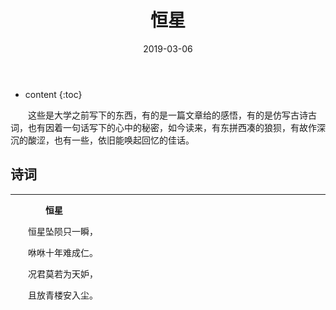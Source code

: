 ﻿---
layout: post
title:  "恒星"
date:   2019-03-06
categories: 其他
tag: 诗词画意
---

* content
{:toc}


&emsp;&emsp;这些是大学之前写下的东西，有的是一篇文章给的感悟，有的是仿写古诗古词，也有因着一句话写下的心中的秘密，如今读来，有东拼西凑的狼狈，有故作深沉的酸涩，也有一些，依旧能唤起回忆的佳话。


## 诗词

----

&emsp;&emsp;&emsp;&emsp;**恒星**

&emsp;&emsp;恒星坠陨只一瞬，

&emsp;&emsp;咻咻十年难成仁。

&emsp;&emsp;况君莫若为天妒，

&emsp;&emsp;且放青楼安入尘。
